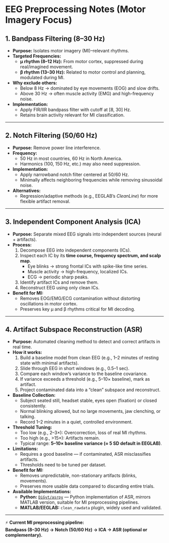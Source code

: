 # EEG Preprocessing Notes (Motor Imagery Focus)

## **1. Bandpass Filtering (8–30 Hz)**
- **Purpose:** Isolates motor imagery (MI)–relevant rhythms.  
- **Targeted Frequencies:**  
  - **µ rhythm (8–12 Hz):** From motor cortex, suppressed during real/imagined movement.  
  - **β rhythm (13–30 Hz):** Related to motor control and planning, modulated during MI.  
- **Why exclude others:**  
  - Below 8 Hz → dominated by eye movements (EOG) and slow drifts.  
  - Above 30 Hz → often muscle activity (EMG) and high-frequency noise.  
- **Implementation:**  
  - Apply FIR/IIR bandpass filter with cutoff at [8, 30] Hz.  
  - Retains brain activity relevant for MI classification.

---

## **2. Notch Filtering (50/60 Hz)**
- **Purpose:** Remove power line interference.  
- **Frequency:**  
  - 50 Hz in most countries, 60 Hz in North America.  
  - Harmonics (100, 150 Hz, etc.) may also need suppression.  
- **Implementation:**  
  - Apply narrowband notch filter centered at 50/60 Hz.  
  - Minimally affects neighboring frequencies while removing sinusoidal noise.  
- **Alternatives:**  
  - Regression/adaptive methods (e.g., EEGLAB’s *CleanLine*) for more flexible artifact removal.

---

## **3. Independent Component Analysis (ICA)**
- **Purpose:** Separate mixed EEG signals into independent sources (neural + artifacts).  
- **Process:**  
  1. Decompose EEG into independent components (ICs).  
  2. Inspect each IC by its **time course, frequency spectrum, and scalp map**.  
     - Eye blinks → strong frontal ICs with spike-like time series.  
     - Muscle activity → high-frequency, localized ICs.  
     - ECG → periodic sharp peaks.  
  3. Identify artifact ICs and remove them.  
  4. Reconstruct EEG using only clean ICs.  
- **Benefit for MI:**  
  - Removes EOG/EMG/ECG contamination without distorting oscillations in motor cortex.  
  - Preserves key µ and β rhythms critical for MI decoding.  

---

## **4. Artifact Subspace Reconstruction (ASR)**
- **Purpose:** Automated cleaning method to detect and correct artifacts in real time.  
- **How it works:**  
  1. Build a baseline model from clean EEG (e.g., 1–2 minutes of resting state with minimal artifacts).  
  2. Slide through EEG in short windows (e.g., 0.5–1 sec).  
  3. Compare each window’s variance to the baseline covariance.  
  4. If variance exceeds a threshold (e.g., 5–10× baseline), mark as artifact.  
  5. Project contaminated data into a “clean” subspace and reconstruct.  
- **Baseline Collection:**  
  - Subject seated still, headset stable, eyes open (fixation) or closed consistently.  
  - Normal blinking allowed, but no large movements, jaw clenching, or talking.  
  - Record 1–2 minutes in a quiet, controlled environment.  
- **Threshold Tuning:**  
  - Too low (e.g., 2–3×): Overcorrection, loss of real MI rhythms.  
  - Too high (e.g., >15×): Artifacts remain.  
  - Typical range: **5–10× baseline variance (≈ 5 SD default in EEGLAB)**.  
- **Limitations:**  
  - Requires a good baseline — if contaminated, ASR misclassifies artifacts.  
  - Thresholds need to be tuned per dataset.  
- **Benefit for MI:**  
  - Removes unpredictable, non-stationary artifacts (blinks, movements).  
  - Preserves more usable data compared to discarding entire trials.  
- **Available Implementations:**  
  - **Python:** [`DiGyt/asrpy`](https://github.com/DiGyt/asrpy) — Python implementation of ASR, mirrors MATLAB version, suitable for MI preprocessing pipelines.  
  - **MATLAB/EEGLAB:** `clean_rawdata` plugin, widely used and validated.  

---

⚡ **Current MI preprocessing pipeline:**  
**Bandpass (8–30 Hz) → Notch (50/60 Hz) → ICA → ASR (optional or complementary).**
